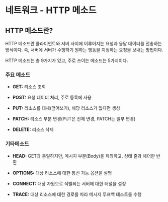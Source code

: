 
# 네트워크 - HTTP 메소드

## HTTP 메소드란?

HTTP 메소드란 클라이언트와 서버 사이에 이루어지는 요청과 응답 데이터를 전송하는 방식이다.
즉, 서버에 서버가 수행하기 원하는 행동을 지정하는 요청을 보내는 방법이다.

HTTP 메소드는 총 9가지가 있고, 주로 쓰이는 메소드는 5가지이다.

### 주요 메소드

- **GET:** 리소스 조회

- **POST:** 요청 데이터 처리, 주로 등록에 사용

- **PUT:** 리소스를 대체(덮어쓰기), 해당 리소스가 없다면 생성

- **PATCH:** 리소스 부분 변경(PUT은 전체 변경, PATCH는 일부 변경)

- **DELETE:** 리소스 삭제



### 기타메소드
- **HEAD:** GET과 동일하지만, 메시지 부분(Body)을 제외하고, 상태 줄과 헤더만 반환

- **OPTIONS:** 대상 리소스에 대한 통신 가능 옵션을 설명

- **CONNECT:** 대상 자원으로 식별되는 서버에 대한 터널을 설정

- **TRACE:** 대상 리소스에 대한 경로를 따라 메시지 루프백 테스트를 수행